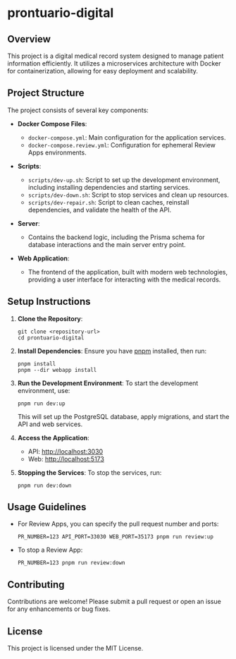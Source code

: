 # prontuario-digital

## Overview
This project is a digital medical record system designed to manage patient information efficiently. It utilizes a microservices architecture with Docker for containerization, allowing for easy deployment and scalability.

## Project Structure
The project consists of several key components:

- **Docker Compose Files**: 
  - `docker-compose.yml`: Main configuration for the application services.
  - `docker-compose.review.yml`: Configuration for ephemeral Review Apps environments.

- **Scripts**: 
  - `scripts/dev-up.sh`: Script to set up the development environment, including installing dependencies and starting services.
  - `scripts/dev-down.sh`: Script to stop services and clean up resources.
  - `scripts/dev-repair.sh`: Script to clean caches, reinstall dependencies, and validate the health of the API.

- **Server**: 
  - Contains the backend logic, including the Prisma schema for database interactions and the main server entry point.

- **Web Application**: 
  - The frontend of the application, built with modern web technologies, providing a user interface for interacting with the medical records.

## Setup Instructions
1. **Clone the Repository**:
   ```
   git clone <repository-url>
   cd prontuario-digital
   ```

2. **Install Dependencies**:
   Ensure you have [pnpm](https://pnpm.js.org/) installed, then run:
   ```
   pnpm install
   pnpm --dir webapp install
   ```

3. **Run the Development Environment**:
   To start the development environment, use:
   ```
   pnpm run dev:up
   ```
   This will set up the PostgreSQL database, apply migrations, and start the API and web services.

4. **Access the Application**:
   - API: [http://localhost:3030](http://localhost:3030)
   - Web: [http://localhost:5173](http://localhost:5173)

5. **Stopping the Services**:
   To stop the services, run:
   ```
   pnpm run dev:down
   ```

## Usage Guidelines
- For Review Apps, you can specify the pull request number and ports:
  ```
  PR_NUMBER=123 API_PORT=33030 WEB_PORT=35173 pnpm run review:up
  ```
- To stop a Review App:
  ```
  PR_NUMBER=123 pnpm run review:down
  ```

## Contributing
Contributions are welcome! Please submit a pull request or open an issue for any enhancements or bug fixes.

## License
This project is licensed under the MIT License.